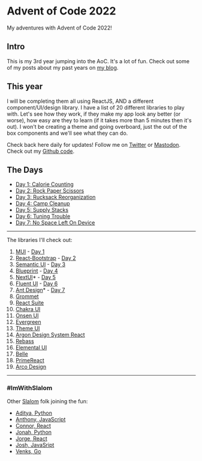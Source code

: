 # Advent of Code 2022

My adventures with Advent of Code 2022!

## Intro

This is my 3rd year jumping into the AoC. It's a lot of fun. Check out some of my posts about my past years on [my blog](https://davidlozzi.com/tag/advent-of-code/).

## This year

I will be completing them all using ReactJS, AND a different component/UI/design library. I have a list of 20 different libraries to play with. Let's see how they work, if they make my app look any better (or worse), how easy are they to learn (if it takes more than 5 minutes then it's out). I won't be creating a theme and going overboard, just the out of the box components and we'll see what they can do.

Check back here daily for updates! Follow me on [Twitter](https://twitter.com/davidlozzi) or [Mastodon](https://mastodon.world/@davidlozzi). Check out my [Github code](https://github.com/DavidLozzi/AdventOfCode22).

## The Days

- [Day 1: Calorie Counting](https://aoc22.davidlozzi.com/day1/build/)
- [Day 2: Rock Paper Scissors](https://aoc22.davidlozzi.com/day2/build/)
- [Day 3: Rucksack Reorganization](https://aoc22.davidlozzi.com/day3/build/)
- [Day 4: Camp Cleanup](https://aoc22.davidlozzi.com/day4/build)
- [Day 5: Supply Stacks](https://aoc22.davidlozzi.com/day5/build)
- [Day 6: Tuning Trouble](https://aoc22.davidlozzi.com/day6/build)
- [Day 7: No Space Left On Device](https://aoc22.davidlozzi.com/day7/build)

-----

The libraries I'll check out:

1. [MUI](https://mui.com/) - [Day 1](/day1/build/)
2. [React-Bootstrap](https://react-bootstrap.github.io/) - [Day 2](/day2/build/)
3. [Semantic UI](https://react.semantic-ui.com/) - [Day 3](/day3/build)
4. [Blueprint](https://blueprintjs.com/) - [Day 4](/day4/build)
5. [NextUI](https://nextui.org/)* - [Day 5](/day5/build)
6. [Fluent UI](https://developer.microsoft.com/en-us/fluentui#/) - [Day 6](/day6/build)
7. [Ant Design](https://ant.design/)* - [Day 7](/day7/build)
8. [Grommet](https://v2.grommet.io/)
9. [React Suite](https://rsuitejs.com/)
10. [Chakra UI](https://chakra-ui.com/)
11. [Onsen UI](https://onsen.io/)
12. [Evergreen](https://evergreen.segment.com/)
13. [Theme UI](https://theme-ui.com/)
14. [Argon Design System React](https://www.creative-tim.com/product/argon-design-system-react)
15. [Rebass](https://rebassjs.org/)
16. [Elemental UI](http://elemental-ui.com/)
17. [Belle](https://nikgraf.github.io/belle)
18. [PrimeReact](https://www.primefaces.org/primereact/)
19. [Arco Design](https://arco.design/en-US)

-----

### #ImWithSlalom

Other [Slalom](https://slalom.com) folk joining the fun:

- [Aditya, Python](https://github.com/adityarkelkar/advent22)
- [Anthony, JavaScript](https://github.com/amorla/advent22)
- [Connor, React](https://github.com/angusmccloud/aoc2022)
- [Jonah, Python](https://github.com/jonah-abraham/advent)
- [Jorge, React](https://github.com/jorge-jimenez2021/adventOfCode22)
- [Josh, JavaSript](https://github.com/wwnjp/AdventOfCode2022)
- [Venks, Go](https://github.com/venkspai/aoc2022)
